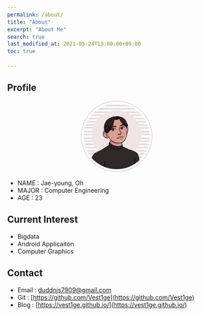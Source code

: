 ```yaml
---
permalink: /about/
title: "About"
excerpt: "About Me"
search: true
last_modified_at: 2021-05-24T13:00:00+09:00
toc: true

--- 
```


## Profile
<center><img src="/assets/img/me.png" width="30%" height="30%" style="
border: 1px solid #cab6de;
border-radius: 50%;
padding: 5px;
-moz-border-radius: 50%;
-khtml-border-radius: 50%;
-webkit-border-radius: 50%;
"></center>


* NAME : Jae-young, Oh
* MAJOR : Computer Engineering
* AGE : 23

## Current Interest
 * Bigdata
 * Android Applicaiton
 * Computer Graphics

## Contact
 * Email : duddnjs7909@gmail.com
 * Git : [https://github.com/Vest1ge](https://github.com/Vest1ge)
 * Blog : [https://vest1ge.github.io/](https://vest1ge.github.io/)


